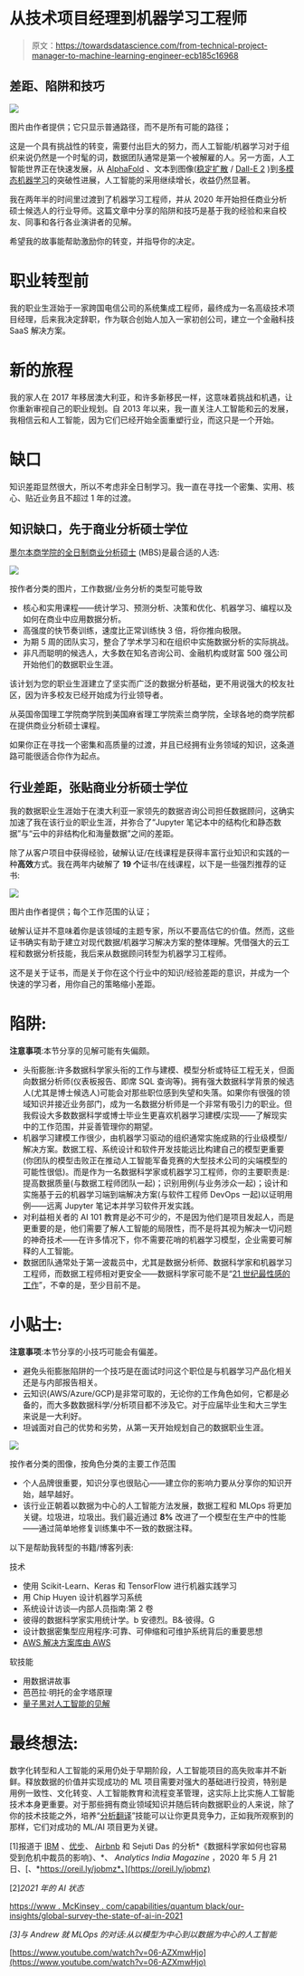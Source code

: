 # 从技术项目经理到机器学习工程师

> 原文：<https://towardsdatascience.com/from-technical-project-manager-to-machine-learning-engineer-ecb185c16968>

## 差距、陷阱和技巧

![](img/c1e083d1f5aacfb2c70446212e22ce28.png)

图片由作者提供；它只显示普通路径，而不是所有可能的路径；

这是一个具有挑战性的转变，需要付出巨大的努力，而人工智能/机器学习对于组织来说仍然是一个时髦的词，数据团队通常是第一个被解雇的人。另一方面，人工智能世界正在快速发展，从 [AlphaFold](https://en.wikipedia.org/wiki/AlphaFold#:~:text=AlphaFold%20is%20an%20artificial%20intelligence,has%20had%20two%20major%20versions.) 、文本到图像([稳定扩散](https://stability.ai/blog/stable-diffusion-public-release) / [Dall-E 2](https://openai.com/dall-e-2/) )到[多模态机器学习](http://multicomp.cs.cmu.edu/multimodal-machine-learning/)的突破性进展，人工智能的采用继续增长，收益仍然显著。

我在两年半的时间里过渡到了机器学习工程师，并从 2020 年开始担任商业分析硕士候选人的行业导师。这篇文章中分享的陷阱和技巧是基于我的经验和来自校友、同事和各行各业演讲者的见解。

希望我的故事能帮助激励你的转变，并指导你的决定。

# **职业转型前**

我的职业生涯始于一家跨国电信公司的系统集成工程师，最终成为一名高级技术项目经理，后来我决定辞职，作为联合创始人加入一家初创公司，建立一个金融科技 SaaS 解决方案。

# 新的旅程

我的家人在 2017 年移居澳大利亚，和许多新移民一样，这意味着挑战和机遇，让你重新审视自己的职业规划。自 2013 年以来，我一直关注人工智能和云的发展，我相信云和人工智能，因为它们已经开始全面重塑行业，而这只是一个开始。

# 缺口

知识差距显然很大，所以不考虑非全日制学习。我一直在寻找一个密集、实用、核心、贴近业务且不超过 1 年的过渡。

## **知识缺口，先于商业分析硕士学位**

[墨尔本商学院的全日制商业分析硕士](https://mbs.edu/degree-programs/full-time-master-of-business-analytics) (MBS)是最合适的人选:

![](img/d98be7bc7ee9252c22b250ac1119e7dc.png)

按作者分类的图片，工作数据/业务分析的类型可能导致

*   核心和实用课程——统计学习、预测分析、决策和优化、机器学习、编程以及如何在商业中应用数据分析。
*   高强度的快节奏训练，速度比正常训练快 3 倍，将你推向极限。
*   为期 5 周的团队实习，整合了学术学习和在组织中实施数据分析的实际挑战。
*   非凡而聪明的候选人，大多数在知名咨询公司、金融机构或财富 500 强公司开始他们的数据职业生涯。

该计划为您的职业生涯建立了坚实而广泛的数据分析基础，更不用说强大的校友社区，因为许多校友已经开始成为行业领导者。

从英国帝国理工学院商学院到美国麻省理工学院索兰商学院，全球各地的商学院都在提供商业分析硕士课程。

如果你正在寻找一个密集和高质量的过渡，并且已经拥有业务领域的知识，这条道路可能很适合你作为起点。

## 行业差距，张贴商业分析硕士学位

我的数据职业生涯始于在澳大利亚一家领先的数据咨询公司担任数据顾问，这确实加速了我在该行业的职业生涯，并弥合了“Jupyter 笔记本中的结构化和静态数据”与“云中的非结构化和海量数据”之间的差距。

除了从客户项目中获得经验，破解认证/在线课程是获得丰富行业知识和实践的一种**高效**方式。我在两年内破解了 **19 个**证书/在线课程，以下是一些强烈推荐的证书:

![](img/a282aa9b8d4a6288270a9ceeffa90430.png)

图片由作者提供；每个工作范围的认证；

破解认证并不意味着你是该领域的主题专家，所以不要高估它的价值。然而，这些证书确实有助于建立对现代数据/机器学习解决方案的整体理解。凭借强大的云工程和数据分析技能，我后来从数据顾问转型为机器学习工程师。

这不是关于证书，而是关于你在这个行业中的知识/经验差距的意识，并成为一个快速的学习者，用你自己的策略缩小差距。

# 陷阱:

**注意事项**:本节分享的见解可能有失偏颇。

*   头衔膨胀:许多数据科学家头衔的工作与建模、模型分析或特征工程无关，但面向数据分析师(仪表板报告、即席 SQL 查询等)。拥有强大数据科学背景的候选人(尤其是博士候选人)可能会对那些职位感到失望和失落。如果你有很强的领域知识并接近业务部门，成为一名数据分析师是一个非常有吸引力的职业。但我假设大多数数据科学或博士毕业生更喜欢机器学习建模/实现——了解现实中的工作范围，并妥善管理你的期望。
*   机器学习建模工作很少，由机器学习驱动的组织通常实施成熟的行业级模型/解决方案。数据工程、系统设计和软件开发技能远比构建自己的模型更重要(你团队的模型击败正在推动人工智能军备竞赛的大型技术公司的尖端模型的可能性很低)。而是作为一名数据科学家或机器学习工程师，你的主要职责是:提高数据质量(与数据工程师团队一起)；识别用例(与业务涉众一起)；设计和实施基于云的机器学习端到端解决方案(与软件工程师 DevOps 一起)以证明用例——远离 Jupyter 笔记本并学习软件开发实践。
*   对利益相关者的 AI 101 教育是必不可少的，不是因为他们是项目发起人，而是更重要的是，他们需要了解人工智能的局限性，而不是将其视为解决一切问题的神奇技术——在许多情况下，你不需要花哨的机器学习模型，企业需要可解释的人工智能。
*   数据团队通常处于第一波裁员中，尤其是数据分析师、数据科学家和机器学习工程师，而数据工程师相对更安全——数据科学家可能不是“[21 世纪最性感的工作](https://hbr.org/2012/10/data-scientist-the-sexiest-job-of-the-21st-century)”，不幸的是，至少目前不是。

# 小贴士:

**注意事项**:本节分享的小技巧可能会有偏差。

*   避免头衔膨胀陷阱的一个技巧是在面试时问这个职位是与机器学习产品化相关还是与内部报告相关。
*   云知识(AWS/Azure/GCP)是非常可取的，无论你的工作角色如何，它都是必备的，而大多数数据科学/分析项目都不涉及它。对于应届毕业生和大三学生来说是一大利好。
*   坦诚面对自己的优势和劣势，从第一天开始规划自己的数据职业生涯。

![](img/0fc04efb08e0e9f2ae2931289e22582a.png)

按作者分类的图像，按角色分类的主要工作范围

*   个人品牌很重要，知识分享也很贴心——建立你的影响力要从分享你的知识开始，越早越好。
*   该行业正朝着以数据为中心的人工智能方法发展，数据工程和 MLOps 将更加关键。垃圾进，垃圾出。我们最近通过 **8%** 改进了一个模型在生产中的性能——通过简单地修复训练集中不一致的数据注释。

以下是帮助我转型的书籍/博客列表:

技术

*   使用 Scikit-Learn、Keras 和 TensorFlow 进行机器实践学习
*   用 Chip Huyen 设计机器学习系统
*   系统设计访谈—内部人员指南:第 2 卷
*   彼得的数据科学家实用统计学。b 安德烈。B&·彼得。G
*   设计数据密集型应用程序:可靠、可伸缩和可维护系统背后的重要思想
*   [AWS 解决方案库由 AWS](https://aws.amazon.com/solutions/)

软技能

*   用数据讲故事
*   芭芭拉·明托的金字塔原理
*   [量子黑对人工智能的见解](https://www.mckinsey.com/capabilities/quantumblack/our-insights)

# 最终想法:

数字化转型和人工智能的采用仍处于早期阶段，人工智能项目的高失败率并不新鲜。释放数据的价值并实现成功的 ML 项目需要对强大的基础进行投资，特别是用例一致性、文化转变、人工智能教育和流程变革管理，这实际上比实施人工智能技术本身更重要。对于那些拥有商业领域知识并随后转向数据职业的人来说，除了你的技术技能之外，培养“[分析翻译](https://www.mckinsey.com/capabilities/quantumblack/our-insights/analytics-translator)”技能可以让你更具竞争力，正如我所观察到的那样，它们对成功的 ML/AI 项目更为关键。

[1]报道于 [IBM](https://oreil.ly/AfUB5) 、[优步](https://oreil.ly/t0QpY)、 [Airbnb](https://oreil.ly/q4M4E) 和 Sejuti Das 的分析*《数据科学家如何也容易受到危机中裁员的影响》、*、 *Analytics India Magazine* ，2020 年 5 月 21 日、[、*https://oreil.ly/jobmz*、](https://oreil.ly/jobmz)

[2]*2021 年的 AI 状态*

[https://www . McKinsey . com/capabilities/quantum black/our-insights/global-survey-the-state-of-ai-in-2021](https://www.mckinsey.com/capabilities/quantumblack/our-insights/global-survey-the-state-of-ai-in-2021)

*[3]与 Andrew 就 MLOps 的对话:从以模型为中心到以数据为中心的人工智能*

[https://www.youtube.com/watch?v=06-AZXmwHjo](https://www.youtube.com/watch?v=06-AZXmwHjo)